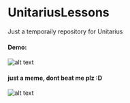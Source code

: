 # UnitariusLessons
Just a temporaily repository for Unitarius
 
#### Demo:
![alt text](https://i.imgur.com/ZkzZlR6.png)
    
     
      
       
        
 
  
  
#### just a meme, dont beat me plz :D
![alt text](https://i.imgur.com/FU8aJ3E.png)

